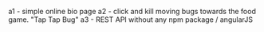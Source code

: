 a1 - simple online bio page
a2 - click and kill moving bugs towards the food game. "Tap Tap Bug"
a3 - REST API without any npm package / angularJS
